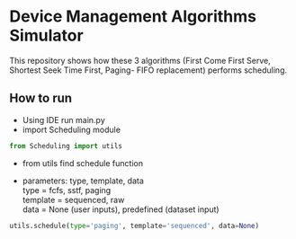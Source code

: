# Device Management Algorithms Simulator
This repository shows how these 3 algorithms (First Come First Serve, Shortest Seek Time First, Paging- FIFO replacement) performs scheduling.

## How to run
* Using IDE run main.py
* import Scheduling module
```python
from Scheduling import utils
```
* from utils find schedule function

* parameters: type, template, data
<br>type = fcfs, sstf, paging
<br>template = sequenced, raw
<br>data = None (user inputs), predefined (dataset input)
```python
utils.schedule(type='paging', template='sequenced', data=None)
```